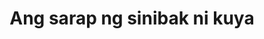 ---
layout: post
title: Ang sarap ng sinibak ni kuya
duration: '28:08'
view: 318
rate: 2
video: 'https://flashservice.xvideos.com/embedframe/19133355'
category: 
 - pinay
 - beautiful
 - student
tags: 
 - pinay-sex
 - nene
 - mokong
 - fucked
 - jackpot
 - hotel 
priority: 0.9
changefreq: daily
---